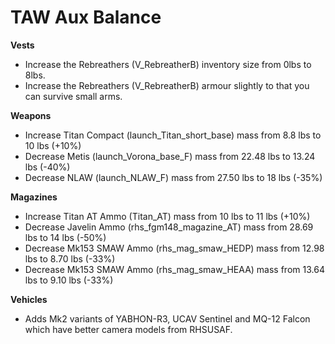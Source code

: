# TAW Aux Balance
**Vests**
- Increase the Rebreathers (V_RebreatherB) inventory size from 0lbs to 8lbs.
- Increase the Rebreathers (V_RebreatherB) armour slightly to that you can survive small arms.

**Weapons**
- Increase Titan Compact (launch_Titan_short_base) mass from 8.8 lbs to 10 lbs (+10%)
- Decrease Metis (launch_Vorona_base_F) mass from 22.48 lbs to 13.24 lbs (-40%)
- Decrease NLAW (launch_NLAW_F) mass from 27.50 lbs to 18 lbs (-35%)

**Magazines**
- Increase Titan AT Ammo (Titan_AT) mass from 10 lbs to 11 lbs (+10%)
- Decrease Javelin Ammo (rhs_fgm148_magazine_AT) mass from 28.69 lbs to 14 lbs (-50%)
- Decrease Mk153 SMAW Ammo (rhs_mag_smaw_HEDP) mass from 12.98 lbs to 8.70 lbs (-33%)
- Decrease Mk153 SMAW Ammo (rhs_mag_smaw_HEAA) mass from 13.64 lbs to 9.10 lbs (-33%)

**Vehicles**
- Adds Mk2 variants of YABHON-R3, UCAV Sentinel and MQ-12 Falcon which have better camera models from RHSUSAF.
